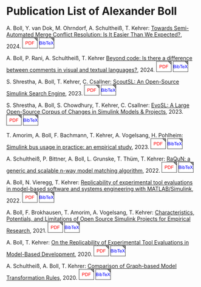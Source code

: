 # Publication List of Alexander Boll

A. Boll, Y. van Dok, M. Ohrndorf, A. Schultheiß, T. Kehrer: [Towards Semi-Automated Merge Conflict Resolution: Is It Easier Than We Expected?](), 2024. [![pdf](pdf_icon.png)](publications/Towards_Semi-Automated_Merge_Conflict_Resolution_Is_It_Easier_Than_We_Expected.pdf) [![bibtex](bibtex_icon.png)](publications/Towards_Semi-Automated_Merge_Conflict_Resolution_Is_It_Easier_Than_We_Expected.bib)

A. Boll, P. Rani, A. Schultheiß, T. Kehrer [Beyond code: Is there a difference between comments in visual and textual languages?](https://doi.org/10.1016/j.jss.2024.112087), 2024. [![pdf](pdf_icon.png)](publications/Beyond_Code_Is_There_a_Difference_Between_Comments.pdf) [![bibtex](bibtex_icon.png)](publications/Beyond_Code_Is_There_a_Difference_Between_Comments.bib)

S. Shrestha, A. Boll, T. Kehrer, C. Csallner: [ScoutSL: An Open-Source Simulink Search Engine](https://doi.org/10.1109/MODELS-C59198.2023.00022), 2023. [![pdf](pdf_icon.png)](publications/ScoutSL_An_Open-source_Simulink_Search_Engine.pdf) [![bibtex](bibtex_icon.png)](publications/ScoutSL_An_Open-source_Simulink_Search_Engine.bib)

S. Shrestha, A. Boll, S. Chowdhury, T. Kehrer, C. Csallner: [EvoSL: A Large Open-Source Corpus of Changes in Simulink Models & Projects](https://doi.org/10.1109/MODELS58315.2023.00024), 2023. [![pdf](pdf_icon.png)](publications/EvoSL_A_Large_Open-Source_Corpus_of_Changes_in_Simulink_Models_&_Projects.pdf) [![bibtex](bibtex_icon.png)](publications/EvoSL_A_Large_Open-Source_Corpus_of_Changes_in_Simulink_Models_&_Projects.bib)

T. Amorim, A. Boll, F. Bachmann, T. Kehrer, A. Vogelsang, H. Pohlheim: [Simulink bus usage in practice: an empirical study](http://dx.doi.org/10.5381/jot.2023.22.2.a12), 2023. [![pdf](pdf_icon.png)](publications/Simulink_bus_usage_in_practice_an_empirical_study.pdf) [![bibtex](bibtex_icon.png)](publications/Simulink_bus_usage_in_practice_an_empirical_study.bib)

A. Schultheiß, P. Bittner, A. Boll, L. Grunske, T. Thüm, T. Kehrer: [RaQuN: a generic and scalable n-way model matching algorithm](https://doi.org/10.1007/s10270-022-01062-5), 2022. [![pdf](pdf_icon.png)](publications/RaQuN_a_generic_and_scalable_n-way_model_matching_algorithm.pdf) [![bibtex](bibtex_icon.png)](publications/RaQuN_a_generic_and_scalable_n-way_model_matching_algorithm.bib)

A. Boll, N. Vieregg, T. Kehrer: [Replicability of experimental tool evaluations in model-based software and systems engineering with MATLAB/Simulink](https://doi.org/10.1007/s11334-022-00442-w), 2022. [![pdf](pdf_icon.png)](publications/Replicability_of_experimental_tool_evaluations_in_model-based_software_and_systems_engineering_with_MATLABSimulink.pdf) [![bibtex](bibtex_icon.png)](publications/Replicability_of_experimental_tool_evaluations_in_model-based_software_and_systems_engineering_with_MATLABSimulink.bib)

A. Boll, F. Brokhausen, T. Amorim, A. Vogelsang, T. Kehrer: [Characteristics, Potentials, and Limitations of Open Source Simulink Projects for Empirical Research](https://doi.org/10.1007/s10270-021-00883-0), 2021. [![pdf](pdf_icon.png)](publications/Characteristics,_Potentials,_and_Limitations_of_Open_Source_Simulink_Projects_for_Empirical_Research.pdf) [![bibtex](bibtex_icon.png)](publications/Characteristics,_Potentials,_and_Limitations_of_Open_Source_Simulink_Projects_for_Empirical_Research.bib)

A. Boll, T. Kehrer: [On the Replicability of Experimental Tool Evaluations in Model-Based Development](https://doi.org/10.1007/978-3-030-58167-1_9), 2020. [![pdf](pdf_icon.png)](publications/On_the_Replicability_of_Experimental_Tool_Evaluations_in_Model-based_Development.pdf) [![bibtex](bibtex_icon.png)](publications/On_the_Replicability_of_Experimental_Tool_Evaluations_in_Model-based_Development.bib)

A. Schultheiß, A. Boll, T. Kehrer: [Comparison of Graph-based Model Transformation Rules](http://dx.doi.org/10.5381/jot.2020.19.2.a3), 2020. [![pdf](pdf_icon.png)](publications/Comparison_of_graph-based_model_transformation_rules.pdf) [![bibtex](bibtex_icon.png)](publications/Comparison_of_graph-based_model_transformation_rules.bib)